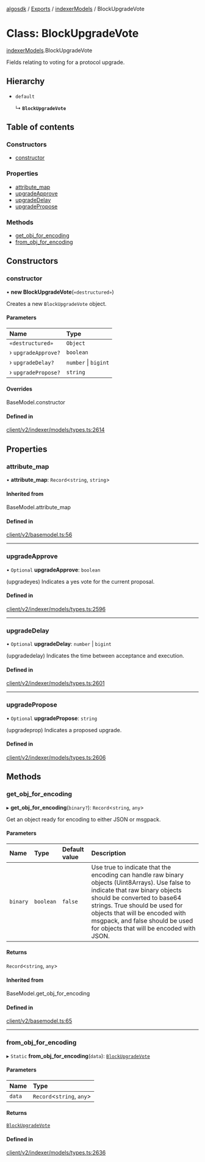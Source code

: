 [algosdk](../README.md) / [Exports](../modules.md) / [indexerModels](../modules/indexerModels.md) / BlockUpgradeVote

# Class: BlockUpgradeVote

[indexerModels](../modules/indexerModels.md).BlockUpgradeVote

Fields relating to voting for a protocol upgrade.

## Hierarchy

- `default`

  ↳ **`BlockUpgradeVote`**

## Table of contents

### Constructors

- [constructor](indexerModels.BlockUpgradeVote.md#constructor)

### Properties

- [attribute\_map](indexerModels.BlockUpgradeVote.md#attribute_map)
- [upgradeApprove](indexerModels.BlockUpgradeVote.md#upgradeapprove)
- [upgradeDelay](indexerModels.BlockUpgradeVote.md#upgradedelay)
- [upgradePropose](indexerModels.BlockUpgradeVote.md#upgradepropose)

### Methods

- [get\_obj\_for\_encoding](indexerModels.BlockUpgradeVote.md#get_obj_for_encoding)
- [from\_obj\_for\_encoding](indexerModels.BlockUpgradeVote.md#from_obj_for_encoding)

## Constructors

### constructor

• **new BlockUpgradeVote**(`«destructured»`)

Creates a new `BlockUpgradeVote` object.

#### Parameters

| Name | Type |
| :------ | :------ |
| `«destructured»` | `Object` |
| › `upgradeApprove?` | `boolean` |
| › `upgradeDelay?` | `number` \| `bigint` |
| › `upgradePropose?` | `string` |

#### Overrides

BaseModel.constructor

#### Defined in

[client/v2/indexer/models/types.ts:2614](https://github.com/algorand/js-algorand-sdk/blob/13a5d73/src/client/v2/indexer/models/types.ts#L2614)

## Properties

### attribute\_map

• **attribute\_map**: `Record`<`string`, `string`\>

#### Inherited from

BaseModel.attribute\_map

#### Defined in

[client/v2/basemodel.ts:56](https://github.com/algorand/js-algorand-sdk/blob/13a5d73/src/client/v2/basemodel.ts#L56)

___

### upgradeApprove

• `Optional` **upgradeApprove**: `boolean`

(upgradeyes) Indicates a yes vote for the current proposal.

#### Defined in

[client/v2/indexer/models/types.ts:2596](https://github.com/algorand/js-algorand-sdk/blob/13a5d73/src/client/v2/indexer/models/types.ts#L2596)

___

### upgradeDelay

• `Optional` **upgradeDelay**: `number` \| `bigint`

(upgradedelay) Indicates the time between acceptance and execution.

#### Defined in

[client/v2/indexer/models/types.ts:2601](https://github.com/algorand/js-algorand-sdk/blob/13a5d73/src/client/v2/indexer/models/types.ts#L2601)

___

### upgradePropose

• `Optional` **upgradePropose**: `string`

(upgradeprop) Indicates a proposed upgrade.

#### Defined in

[client/v2/indexer/models/types.ts:2606](https://github.com/algorand/js-algorand-sdk/blob/13a5d73/src/client/v2/indexer/models/types.ts#L2606)

## Methods

### get\_obj\_for\_encoding

▸ **get_obj_for_encoding**(`binary?`): `Record`<`string`, `any`\>

Get an object ready for encoding to either JSON or msgpack.

#### Parameters

| Name | Type | Default value | Description |
| :------ | :------ | :------ | :------ |
| `binary` | `boolean` | `false` | Use true to indicate that the encoding can handle raw binary objects (Uint8Arrays). Use false to indicate that raw binary objects should be converted to base64 strings. True should be used for objects that will be encoded with msgpack, and false should be used for objects that will be encoded with JSON. |

#### Returns

`Record`<`string`, `any`\>

#### Inherited from

BaseModel.get\_obj\_for\_encoding

#### Defined in

[client/v2/basemodel.ts:65](https://github.com/algorand/js-algorand-sdk/blob/13a5d73/src/client/v2/basemodel.ts#L65)

___

### from\_obj\_for\_encoding

▸ `Static` **from_obj_for_encoding**(`data`): [`BlockUpgradeVote`](indexerModels.BlockUpgradeVote.md)

#### Parameters

| Name | Type |
| :------ | :------ |
| `data` | `Record`<`string`, `any`\> |

#### Returns

[`BlockUpgradeVote`](indexerModels.BlockUpgradeVote.md)

#### Defined in

[client/v2/indexer/models/types.ts:2636](https://github.com/algorand/js-algorand-sdk/blob/13a5d73/src/client/v2/indexer/models/types.ts#L2636)
